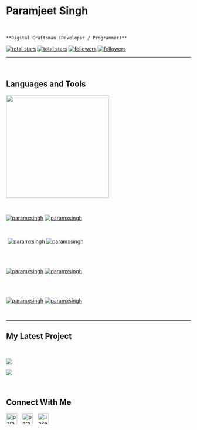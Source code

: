 <h1> Paramjeet Singh</h1>
<br /> 

                    
`**Digital Craftsman (Developer / Programmer)**`

                    

<p align="left"></p>
<p align="left"> 
  <a href="https://github.com/paramxsingh?tab=repositories&sort=stargazers#gh-light-mode-only">
    <img alt="total stars" title="Total stars on GitHub" src="https://custom-icon-badges.demolab.com/github/stars/paramxsingh?color=3ea97d&style=for-the-badge&labelColor=40b682&logo=star#gh-light-mode-only"/></a>
  
  <a href="https://github.com/paramxsingh?tab=repositories&sort=stargazers#gh-dark-mode-only">
    <img alt="total stars" title="Total stars on GitHub" src="https://custom-icon-badges.demolab.com/github/stars/paramxsingh?color=655489&style=for-the-badge&labelColor=c691e9&logo=star#gh-dark-mode-only"/></a>
  
  <a href="https://github.com/paramxsingh?tab=followers#gh-light-mode-only">
    <img alt="followers" title="Follow me on Github" src="https://custom-icon-badges.demolab.com/github/followers/paramxsingh?color=2c4954&labelColor=2c3e50&style=for-the-badge&logo=person-add&label=Follow&logoColor=white#gh-light-mode-only"/></a>
    
  <a href="https://github.com/paramxsingh?tab=followers#gh-dark-mode-only">
    <img alt="followers" title="Follow me on Github" src="https://custom-icon-badges.demolab.com/github/followers/paramxsingh?color=dacc84&labelColor=f9e692&style=for-the-badge&logo=person-add&label=Follow&logoColor=white#gh-dark-mode-only"/></a>
</p>

---
<br />

                    

<h2>Languages and Tools</h2> 
<p align="left">
<img width="280px"  src="https://skillicons.dev/icons?i=js,css,,html,java,linux&perline=9"  />
</p>
<br />

                    

<p><a href="https://github.com/paramxsingh#gh-dark-mode-only" target="_blank"><img align="center" src="https://github-readme-stats.vercel.app/api/top-langs/?username=paramxsingh&langs_count=6&show_icon=true&layout=compact&theme=nightowl#gh-dark-mode-only" alt="paramxsingh" /></a>
  <a href="https://github.com/paramxsingh#gh-light-mode-only" target="_blank"><img align="center" src="https://github-readme-stats.vercel.app/api/top-langs/?username=paramxsingh&langs_count=6&show_icon=true&layout=compact&theme=vue#gh-light-mode-only" alt="paramxsingh" /></a>
</p>

<br />

<p>&nbsp;<a href="https://github.com/paramxsingh#gh-dark-mode-only" target="_blank"><img align="center" src="https://github-readme-stats.vercel.app/api?username=paramxsingh&count_private=true&show_icons=true&theme=nightowl#gh-dark-mode-only" alt="paramxsingh" /></a>
<a href="https://github.com/paramxsingh#gh-light-mode-only" target="_blank"><img align="center" src="https://github-readme-stats.vercel.app/api?username=paramxsingh&count_private=true&show_icons=true&theme=vue#gh-light-mode-only" alt="paramxsingh" /></a>
</p> 
<br>
<br />

<p><a href="https://github.com/paramxsingh#gh-dark-mode-only" target="_blank"><img align="center" src="https://streak-stats.demolab.com?user=paramxsingh&theme=nightowl#gh-dark-mode-only" alt="paramxsingh"/></a>
<a href="https://github.com/paramxsingh#gh-light-mode-only" target="_blank"><img align="center" src="https://streak-stats.demolab.com?user=paramxsingh&theme=vue#gh-light-mode-only" alt="paramxsingh"/></a></p>
<br/>
<br />

<p><a href="https://github.com/paramxsingh#gh-dark-mode-only" target="_blank"><img align="center" src="https://github-readme-activity-graph.cyclic.app/graph?username=paramxsingh&theme=nightowl#gh-dark-mode-only" alt="paramxsingh" /></a>
<a href="https://github.com/paramxsingh#gh-light-mode-only" target="_blank"><img align="center" src="https://github-readme-activity-graph.cyclic.app/graph?username=paramxsingh&theme=vue#gh-light-mode-only" alt="paramxsingh" /></a></p>
<br/>

---


                    

<h2>My Latest Project</h2> 
<br />
<p><a href="https://github.com/paramxsingh/#gh-dark-mode-only" target="_blank"><img align="center" src="https://github-readme-stats.vercel.app/api/pin/?username=paramxsingh&repo=&theme=nightowl&show_owner=true#gh-dark-mode-only"/></a></p>
<p><a href="https://github.com/paramxsingh/#gh-light-mode-only" target="_blank"><img align="center" src="https://github-readme-stats.vercel.app/api/pin/?username=paramxsingh&repo=&theme=vue&show_owner=true#gh-light-mode-only"/></a></p>
<br />


                    

<h2>Connect With Me</h2> 
<p align="left">
<a href="https://twitter.com/paramxsingh" target="_blank"><img align="left" width="30px" style="padding-right:10px;" src="https://raw.githubusercontent.com/rahuldkjain/github-profile-readme-generator/master/src/images/icons/Social/twitter.svg" alt="paramxsingh" /></a>
<a href="https://instagram.com/param.singh9_" target="_blank"><img align="left" width="30px" style="padding-right:10px" src="https://raw.githubusercontent.com/rahuldkjain/github-profile-readme-generator/master/src/images/icons/Social/instagram.svg" alt="param.singh9_" /></a>
<a href="https://www.linkedin.com/in/paramj-singh/" target="_blank"><img align="left" alt="linkedin" width="30px" style="padding-right: 10px;" src="https://cdn.jsdelivr.net/gh/devicons/devicon/icons/linkedin/linkedin-original.svg" /></a>
</p>
